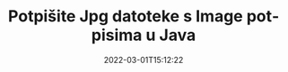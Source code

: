 ---
############################# Static ############################
layout: "auto-gen-signature"
date: 2022-03-01T15:12:22
draft: false
operation: Sign
signaturetype: Image
fileformat: Jpg
productName: Java
lang: hr
productCode: java
otherformats: pdf doc docx docm dot dotm dotx odt ott rtf xls xlsx xlsm xlsb csv ods ots xltx xltm ppt pptx pps ppsx odp otp potx potm pptm ppsm png jpg bmp gif tiff svg webp wmf
breadcrumb: Put Image signature on Jpg for Java

############################# Head ############################
head_title: "Dodavanje potpisa Image u datoteku Jpg s Java"
head_description: "Stavite potpis Image na datoteku Jpg za Java pomoću nekoliko redaka koda. Koristite GroupDocs Document Signature API za potpisivanje desetaka formata datoteka."

############################# Header ############################
title: "Potpišite Jpg datoteke s Image potpisima u Java"
description: "Kako dodati Image potpis s nekoliko redaka Java koda"
bg_image: "https://cms.admin.containerize.com/templates/aspose/App_Themes/V3/images/bg/header1.png"
bg_overlay: false
button:
    enable: true

############################# SubMenu ############################
submenu:
    enable: true

    left:
        img_alt: "GroupDocs.Signature for Java"
        image: "https://cms.admin.containerize.com/templates/groupdocs/images/product-logos/90x90-noborder/groupdocs-signature-java.png"
        product: "GroupDocs.Signature"
        platform: "Java"



############################# About ############################
about:
    enable: true
    title: "O GroupDocs.Signature for Java API-ju za potpise slika"
    content: |
        [GroupDocs.Signature for Java](https://products.groupdocs.com/signature/java/) je popularan API za e-potpisivanje digitalnih dokumenata. Dostupni su potpisi kao što su tekstovi, slike, digitalni certifikati, crtični kodovi, QR kodovi, pečati ili metapodaci. Potpisi se mogu staviti na PDF-ove, MS Word dokumente, MS Excel radne knjige, MS PowerPoint prezentacije, Adobe Photoshop datoteke i razne formate slika. Korisnici mogu potpisati svoj dokument i ažurirati, pretraživati, verificirati, brisati ili pregledavati e-potpise koji su stavljeni na te dokumente. Štoviše, pruža se mnogo mogućnosti za prilagodbu potpisa.
    

############################# Steps ############################
steps:
    enable: true
    title_left: "Koraci za potpisivanje Jpg s Image u Java"
    content_left: |
        [GroupDocs.Signature for Java](https://products.groupdocs.com/signature/java/) pruža mogućnost brzog i jednostavnog potpisivanja Jpg dokumenata s Image potpisima.
        
        * Stvorite instancu klase potpisa koja daje Jpg datoteku koja bi se trebala potpisati kao put ili memorijski tok
        * Instancirajte klasu SignOptions i postavite sve tražene podatke.
        * Pozovite metodu Signature.Sign() prosljeđujući izlaznu datoteku Jpg ili memorijski tok

    title_right: " Zahtjevi sustava"
    content_right: |
        GroupDocs.Signature for Java podržani su na svim glavnim platformama i operativnim sustavima. Prije izvršavanja koda u nastavku, provjerite imate li sljedeće preduvjete instalirane na vašem sustavu.

        * Operativni sustavi: Microsoft Windows, Linux, MacOS
        * Razvojna okruženja: NetBeans, Intellij IDEA, Eclipse, etc.
        * Java runtime: J2SE 6.0 and above
        * Preuzmite najnoviji GroupDocs.Signature for Java od [Maven](https://repository.groupdocs.com/webapp/#/artifacts/browse/tree/General/repo/com/groupdocs/groupdocs-signature)
         
    code: |
        ```java    
                
        // Set up input Jpg file
        String filePath = "input.jpg";
        // Set up output file
        String outputFilePath = "output.jpg";
        // Provide image file
        String imageFilePath = "image.png";

        // Instantiate Signature for input file
        Signature signature = new Signature(filePath);

        //Provide sign options
        ImageSignOptions options = new ImageSignOptions(imageFilePath);

        // set signature position
        options.setLeft(50);
        options.setTop(200);

        // sign Jpg document
        SignResult result = signature.sign(outputFilePath, options);
        ```

############################# Demos ############################
demos:
    enable: true
    title: "Potpisivanje Jpg dokumenata s Image Live Demo"
    content: |
       Potpišite datoteku Jpg raznim potpisima upravo sada tako da posjetite [GroupDocs.Signature App](https://products.groupdocs.app/signature/family) web mjesto. Besplatan online demo čeka na vas.          

############################# More Formats ############################
more_formats:
    enable: true
    title: "Drugi podržani potpisi Image za Java"
    content: |
        "Također možete potpisati Jpg drugim vrstama potpisa. Pogledajte popis u nastavku."
    format: 
       
       
back_to_top:
    enable: true
---